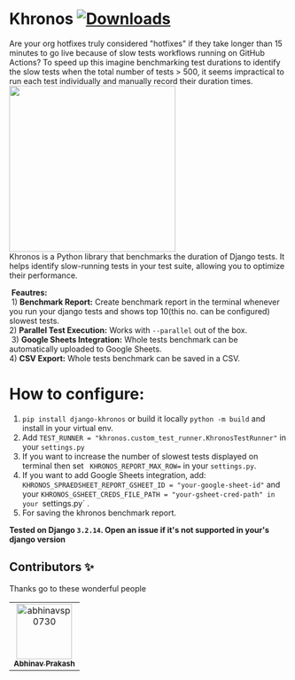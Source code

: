 # Khronos [![Downloads](https://static.pepy.tech/badge/django-khronos)](https://pepy.tech/project/django-khronos) 
Are your org hotfixes truly considered "hotfixes" if they take longer than 15 minutes to go live because of slow tests workflows running on GitHub Actions? To speed up this imagine benchmarking test   durations to identify the slow tests when the total number of tests > 500, it seems impractical to run each test individually and manually record their duration   times.   
<img src="https://i.ibb.co/W0LS1cQ/419d86a9-d1ca-4e80-9b62-fc43855c1e2e.jpg" width="300">  
Khronos is a Python library that benchmarks the duration of Django tests. It helps identify slow-running tests in your test suite, allowing you to optimize their performance.

 **Feautres:**  
 1) **Benchmark Report:** Create benchmark report in the terminal whenever you run your django tests and shows top 10(this no. can be configured) slowest tests.   
2) **Parallel Test Execution:** Works with  `--parallel`  out of the box.  
 3) **Google Sheets Integration:** Whole tests benchmark can be automatically  uploaded to Google Sheets.   
4) **CSV Export:** Whole tests benchmark can be saved in a CSV.  

# How to configure: 
1) `pip install django-khronos` or build it locally `python -m build` and install in your virtual env. 
2) Add `TEST_RUNNER = "khronos.custom_test_runner.KhronosTestRunner"` in your `settings.py`  
3) If you want to increase the number of slowest tests displayed on terminal then set ` KHRONOS_REPORT_MAX_ROW=` in your `settings.py`.  
3) If you want to add Google Sheets integration, add:
`KHRONOS_SPRAEDSHEET_REPORT_GSHEET_ID = "your-google-sheet-id"` and your `KHRONOS_GSHEET_CREDS_FILE_PATH = "your-gsheet-cred-path" in your `settings.py` .   
4) For saving the khronos benchmark report.   

**Tested on Django `3.2.14`. Open an issue if it's not supported in your's django version**  
## Contributors ✨
Thanks go to these wonderful people
<!-- readme: contributors -start -->
<table>
<tr>
    <td align="center">
        <a href="https://github.com/abhinavsp0730">
            <img src="https://avatars.githubusercontent.com/u/43638955?v=4" width="100;" alt="abhinavsp0730"/>
            <br />
            <sub><b>Abhinav Prakash</b></sub>
        </a>
    </td></tr>
</table>
<!-- readme: contributors -end -->
